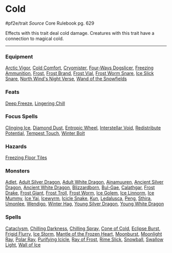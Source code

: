 
# Cold
#pf2e/trait
*Source* Core Rulebook pg. 629

Effects with this trait deal cold damage. Creatures with this trait have a connection to magical cold.

---

### Equipment
[Arctic Vigor](Arctic%20Vigor), [Cold Comfort](Cold%20Comfort), [Cryomister](Cryomister), [Four-Ways Dogslicer](Four-Ways%20Dogslicer), [Freezing Ammunition](Freezing%20Ammunition), [Frost](../Items/Runes/Weapon%20Property%20Runes/Frost.md), [Frost Brand](Frost%20Brand), [Frost Vial](Frost%20Vial), [Frost Worm Snare](Frost%20Worm%20Snare), [Ice Slick Snare](Ice%20Slick%20Snare), [North Wind's Night Verse](North%20Wind's%20Night%20Verse), [Wand of the Snowfields](Wand%20of%20the%20Snowfields)

### Feats
[Deep Freeze](Deep%20Freeze), [Lingering Chill](Lingering%20Chill)

### Focus Spells
[Clinging Ice](../Spells_Rituals/Focus%20Spells/Cantrips/Clinging%20Ice.md), [Diamond Dust](../Spells_Rituals/Focus%20Spells/Level%204/Diamond%20Dust.md), [Entropic Wheel](../Spells_Rituals/Focus%20Spells/Cantrips/Entropic%20Wheel.md), [Interstellar Void](../Spells_Rituals/Focus%20Spells/Level%203/Interstellar%20Void.md), [Redistribute Potential](../Spells_Rituals/Focus%20Spells/Cantrips/Redistribute%20Potential.md), [Tempest Touch](../Spells_Rituals/Focus%20Spells/Level%201/Tempest%20Touch.md), [Winter Bolt](../Spells_Rituals/Focus%20Spells/Level%201/Winter%20Bolt.md)

### Hazards
[Freezing Floor Tiles](Freezing%20Floor%20Tiles)

### Monsters
[Adlet](Adlet), [Adult Silver Dragon](Adult%20Silver%20Dragon), [Adult White Dragon](Adult%20White%20Dragon), [Ainamuuren](Ainamuuren), [Ancient Silver Dragon](Ancient%20Silver%20Dragon), [Ancient White Dragon](Ancient%20White%20Dragon), [Blizzardborn](Blizzardborn), [Bul-Gae](Bul-Gae), [Calathgar](Calathgar), [Frost Drake](Frost%20Drake), [Frost Giant](Frost%20Giant), [Frost Troll](Frost%20Troll), [Frost Worm](Frost%20Worm), [Ice Golem](Ice%20Golem), [Ice Linnorm](Ice%20Linnorm), [Ice Mummy](Ice%20Mummy), [Ice Yai](Ice%20Yai), [Icewyrm](Icewyrm), [Icicle Snake](Icicle%20Snake), [Kun](Kun), [Ledalusca](Ledalusca), [Peng](Peng), [Sthira](Sthira), [Umonlee](Umonlee), [Wendigo](Wendigo), [Winter Hag](Winter%20Hag), [Young Silver Dragon](Young%20Silver%20Dragon), [Young White Dragon](Young%20White%20Dragon)

### Spells
[Cataclysm](../Spells_Rituals/Arcane_Tradition/Level%2010/Cataclysm.md), [Chilling Darkness](../Spells_Rituals/Arcane_Tradition/Level%203/Chilling%20Darkness.md), [Chilling Spray](../Spells_Rituals/Arcane_Tradition/Level%201/Chilling%20Spray.md), [Cone of Cold](../Spells_Rituals/Arcane_Tradition/Level%205/Cone%20of%20Cold.md), [Eclipse Burst](../Spells_Rituals/Arcane_Tradition/Level%207/Eclipse%20Burst.md), [Frigid Flurry](../Spells_Rituals/Arcane_Tradition/Level%207/Frigid%20Flurry.md), [Ice Storm](../Spells_Rituals/Arcane_Tradition/Level%204/Ice%20Storm.md), [Mantle of the Frozen Heart](../Spells_Rituals/Arcane_Tradition/Level%205/Mantle%20of%20the%20Frozen%20Heart.md), [Moonburst](../Spells_Rituals/Arcane_Tradition/Level%207/Moonburst.md), [Moonlight Ray](../Spells_Rituals/Arcane_Tradition/Level%203/Moonlight%20Ray.md), [Polar Ray](../Spells_Rituals/Arcane_Tradition/Level%208/Polar%20Ray.md), [Purifying Icicle](../Spells_Rituals/Arcane_Tradition/Level%201/Purifying%20Icicle.md), [Ray of Frost](../Spells_Rituals/Arcane_Tradition/Cantrips/Ray%20of%20Frost.md), [Rime Slick](../Spells_Rituals/Arcane_Tradition/Level%202/Rime%20Slick.md), [Snowball](../Spells_Rituals/Arcane_Tradition/Level%201/Snowball.md), [Swallow Light](../Spells_Rituals/Arcane_Tradition/Level%202/Swallow%20Light.md), [Wall of Ice](../Spells_Rituals/Arcane_Tradition/Level%205/Wall%20of%20Ice.md)
